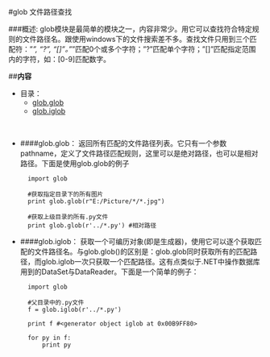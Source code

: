 #glob 文件路径查找

###概述:
glob模块是最简单的模块之一，内容非常少。用它可以查找符合特定规则的文件路径名。跟使用windows下的文件搜索差不多。查找文件只用到三个匹配符：”*”, “?”, “[]”。”*”匹配0个或多个字符；”?”匹配单个字符；”[]”匹配指定范围内的字符，如：[0-9]匹配数字。

##**内容**

* 目录：
    * [glob.glob](#user-content-glob.glob)
    * [glob.iglob](#user-content-glob.iglob)

<br>


* ####glob.glob：
    返回所有匹配的文件路径列表。它只有一个参数pathname，定义了文件路径匹配规则，这里可以是绝对路径，也可以是相对路径。下面是使用glob.glob的例子

    	import glob

		#获取指定目录下的所有图片
		print glob.glob(r"E:/Picture/*/*.jpg")

		#获取上级目录的所有.py文件
		print glob.glob(r'../*.py') #相对路径

* ####glob.iglob：
    获取一个可编历对象(即是生成器)，使用它可以逐个获取匹配的文件路径名。与glob.glob()的区别是：glob.glob同时获取所有的匹配路径，而glob.iglob一次只获取一个匹配路径。这有点类似于.NET中操作数据库用到的DataSet与DataReader。下面是一个简单的例子：

    	import glob

		#父目录中的.py文件
		f = glob.iglob(r'../*.py')

		print f #<generator object iglob at 0x00B9FF80>

		for py in f:
		    print py

